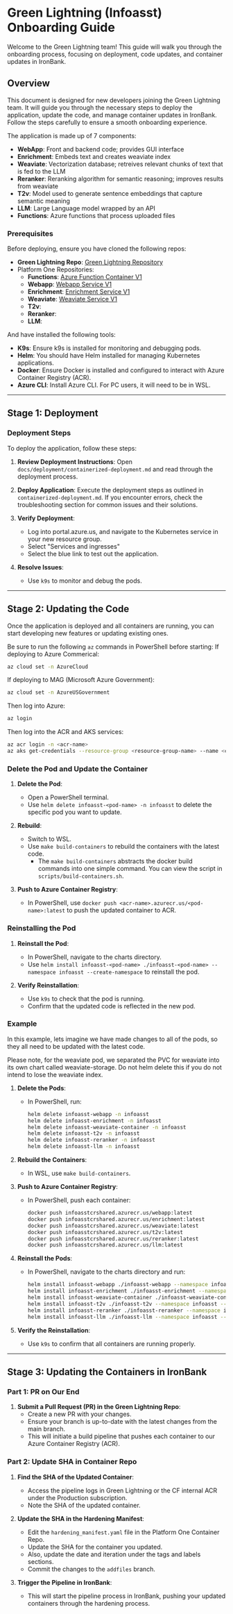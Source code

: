 # Green Lightning (Infoasst) Onboarding Guide

Welcome to the Green Lightning team! This guide will walk you through the onboarding process, focusing on deployment, code updates, and container updates in IronBank.

## Overview
This document is designed for new developers joining the Green Lightning team. It will guide you through the necessary steps to deploy the application, update the code, and manage container updates in IronBank. Follow the steps carefully to ensure a smooth onboarding experience.

The application is made up of 7 components:

- **WebApp**: Front and backend code; provides GUI interface
- **Enrichment**: Embeds text and creates weaviate index
- **Weaviate**: Vectorization database; retreives relevant chunks of text that is fed to the LLM
- **Reranker**: Reranking algorithm for semantic reasoning; improves results from weaviate
- **T2v**: Model used to generate sentence embeddings that capture semantic meaning
- **LLM**: Large Language model wrapped by an API 
- **Functions**: Azure functions that process uploaded files


### Prerequisites
Before deploying, ensure you have cloned the following repos:
   - **Green Lightning Repo**: [Green Lightning Repository](https://cloudfitsoftware.visualstudio.com/CloudFit/_git/CloudFit.GreenLightning)
   - Platform One Repositories:
      - **Functions**: [Azure Function Container V1](https://repo1.dso.mil/dsop/cloudfit/ai/azure-function-container-v1.git)
      - **Webapp**: [Webapp Service V1](https://repo1.dso.mil/dsop/cloudfit/ai/webapp-front-end-v1.git)
      - **Enrichment**: [Enrichment Service V1](https://repo1.dso.mil/dsop/cloudfit/ai/enrichment-services-v1.git)
      - **Weaviate**: [Weaviate Service V1](https://repo1.dso.mil/dsop/cloudfit/ai/weaviate-v1.git)
      - **T2v**:
      - **Reranker**:
      - **LLM**:

And have installed the following tools:
   - **K9s**: Ensure k9s is installed for monitoring and debugging pods. 
   - **Helm**: You should have Helm installed for managing Kubernetes applications.
   - **Docker**: Ensure Docker is installed and configured to interact with Azure Container Registry (ACR).
   - **Azure CLI**: Install Azure CLI. For PC users, it will need to be in WSL.

---

## Stage 1: Deployment

### Deployment Steps
To deploy the application, follow these steps:

1. **Review Deployment Instructions**: Open `docs/deployment/containerized-deployment.md` and read through the deployment process.

2. **Deploy Application**: Execute the deployment steps as outlined in `containerized-deployment.md`. If you encounter errors, check the troubleshooting section for common issues and their solutions.

3. **Verify Deployment**:
   - Log into portal.azure.us, and navigate to the Kubernetes service in your new resource group.
   - Select "Services and ingresses"
   - Select the blue link to test out the application.

4. **Resolve Issues**:
   - Use `k9s` to monitor and debug the pods.

---

## Stage 2: Updating the Code

Once the application is deployed and all containers are running, you can start developing new features or updating existing ones.

Be sure to run the following `az` commands in PowerShell before starting: 
If deploying to Azure Commerical:
```bash
az cloud set -n AzureCloud
```
If deploying to MAG (Microsoft Azure Government):
```bash
az cloud set -n AzureUSGovernment
```
Then log into Azure:
```bash
az login
```
Then log into the ACR and AKS services:
```bash
az acr login -n <acr-name>
az aks get-credentials --resource-group <resource-group-name> --name <cluster-name>
```

### Delete the Pod and Update the Container

1. **Delete the Pod**:
   - Open a PowerShell terminal.
   - Use `helm delete infoasst-<pod-name> -n infoasst` to delete the specific pod you want to update.

2. **Rebuild**:
   - Switch to WSL.
   - Use `make build-containers` to rebuild the containers with the latest code.
      - The `make build-containers` abstracts the docker build commands into one simple command. You can view the script in `scripts/build-containers.sh`.

3. **Push to Azure Container Registry**:
   - In PowerShell, use `docker push <acr-name>.azurecr.us/<pod-name>:latest` to push the updated container to ACR.

### Reinstalling the Pod

1. **Reinstall the Pod**:
   - In PowerShell, navigate to the charts directory.
   - Use `helm install infoasst-<pod-name> ./infoasst-<pod-name> --namespace infoasst --create-namespace` to reinstall the pod.

2. **Verify Reinstallation**:
   - Use `k9s` to check that the pod is running.
   - Confirm that the updated code is reflected in the new pod.

### Example
In this example, lets imagine we have made changes to all of the pods, so they all need to be updated with the latest code.

Please note, for the weaviate pod, we separated the PVC for weaviate into its own chart called weaviate-storage. Do not helm delete this if you do not intend to lose the weaviate index.  

1. **Delete the Pods**:
   - In PowerShell, run:
     ```bash
     helm delete infoasst-webapp -n infoasst
     helm delete infoasst-enrichment -n infoasst
     helm delete infoasst-weaviate-container -n infoasst
     helm delete infoasst-t2v -n infoasst
     helm delete infoasst-reranker -n infoasst
     helm delete infoasst-llm -n infoasst
     ```

2. **Rebuild the Containers**:
   - In WSL, use `make build-containers`.

3. **Push to Azure Container Registry**:
   - In PowerShell, push each container:
     ```bash
     docker push infoasstcrshared.azurecr.us/webapp:latest
     docker push infoasstcrshared.azurecr.us/enrichment:latest
     docker push infoasstcrshared.azurecr.us/weaviate:latest
     docker push infoasstcrshared.azurecr.us/t2v:latest
     docker push infoasstcrshared.azurecr.us/reranker:latest
     docker push infoasstcrshared.azurecr.us/llm:latest
     ```

4. **Reinstall the Pods**:
   - In PowerShell, navigate to the charts directory and run:
     ```bash
     helm install infoasst-webapp ./infoasst-webapp --namespace infoasst --create-namespace
     helm install infoasst-enrichment ./infoasst-enrichment --namespace infoasst --create-namespace
     helm install infoasst-weaviate-container ./infoasst-weaviate-container --namespace infoasst --create-namespace
     helm install infoasst-t2v ./infoasst-t2v --namespace infoasst --create-namespace
     helm install infoasst-reranker ./infoasst-reranker --namespace infoasst --create-namespace
     helm install infoasst-llm ./infoasst-llm --namespace infoasst --create-namespace
     ```

5. **Verify the Reinstallation**:
   - Use `k9s` to confirm that all containers are running properly.

---

## Stage 3: Updating the Containers in IronBank

### Part 1: PR on Our End

1. **Submit a Pull Request (PR) in the Green Lightning Repo**:
   - Create a new PR with your changes.
   - Ensure your branch is up-to-date with the latest changes from the main branch.
   - This will initiate a build pipeline that pushes each container to our Azure Container Registry (ACR).

### Part 2: Update SHA in Container Repo

1. **Find the SHA of the Updated Container**:
   - Access the pipeline logs in Green Lightning or the CF internal ACR under the Production subscription.
   - Note the SHA of the updated container.

2. **Update the SHA in the Hardening Manifest**:
   - Edit the `hardening_manifest.yaml` file in the Platform One Container Repo.
   - Update the SHA for the container you updated.
   - Also, update the date and iteration under the tags and labels sections.
   - Commit the changes to the `addfiles` branch.

3. **Trigger the Pipeline in IronBank**:
   - This will start the pipeline process in IronBank, pushing your updated containers through the hardening process.
